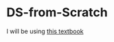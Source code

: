 # DS-from-Scratch

I will be using [this textbook](#https://dafriedman97.github.io/mlbook/content/introduction.html)